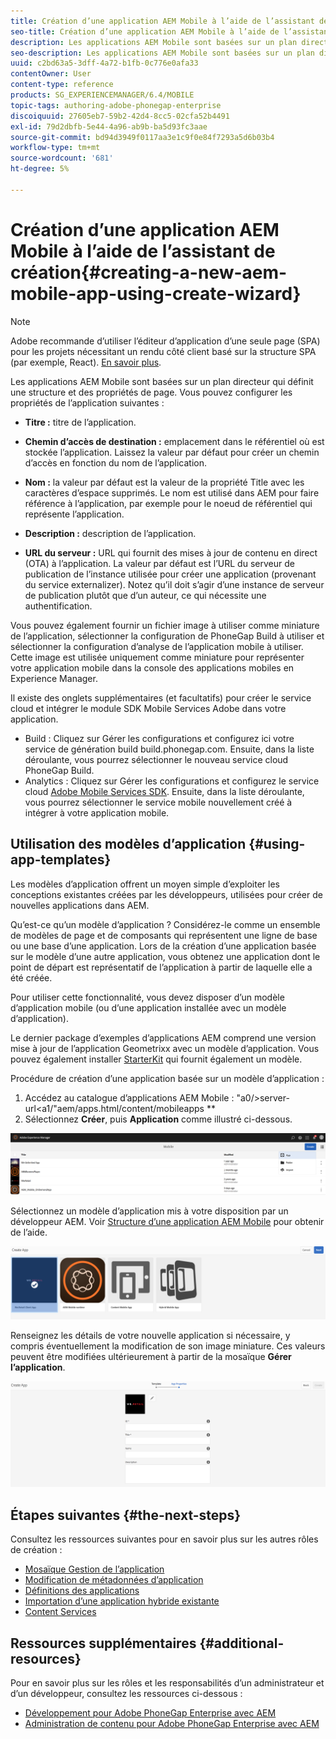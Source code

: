 ```yaml
---
title: Création d’une application AEM Mobile à l’aide de l’assistant de création
seo-title: Création d’une application AEM Mobile à l’aide de l’assistant de création
description: Les applications AEM Mobile sont basées sur un plan directeur qui définit une structure et des propriétés de page. Consultez cette page pour en savoir plus sur la création d’une application basée sur un modèle d’application.
seo-description: Les applications AEM Mobile sont basées sur un plan directeur qui définit une structure et des propriétés de page. Consultez cette page pour en savoir plus sur la création d’une application basée sur un modèle d’application.
uuid: c2bd63a5-3dff-4a72-b1fb-0c776e0afa33
contentOwner: User
content-type: reference
products: SG_EXPERIENCEMANAGER/6.4/MOBILE
topic-tags: authoring-adobe-phonegap-enterprise
discoiquuid: 27605eb7-59b2-42d4-8cc5-02cfa52b4491
exl-id: 79d2dbfb-5e44-4a96-ab9b-ba5d93fc3aae
source-git-commit: bd94d3949f0117aa3e1c9f0e84f7293a5d6b03b4
workflow-type: tm+mt
source-wordcount: '681'
ht-degree: 5%

---
```


# Création d’une application AEM Mobile à l’aide de l’assistant de création{#creating-a-new-aem-mobile-app-using-create-wizard}

>[!NOTE]
>
>Adobe recommande d’utiliser l’éditeur d’application d’une seule page (SPA) pour les projets nécessitant un rendu côté client basé sur la structure SPA (par exemple, React). [En savoir plus](/help/sites-developing/spa-overview.md).

Les applications AEM Mobile sont basées sur un plan directeur qui définit une structure et des propriétés de page. Vous pouvez configurer les propriétés de l’application suivantes :

* **Titre :** titre de l’application.
* **Chemin d’accès de destination :**  emplacement dans le référentiel où est stockée l’application. Laissez la valeur par défaut pour créer un chemin d’accès en fonction du nom de l’application.

* **Nom :** la valeur par défaut est la valeur de la propriété Title avec les caractères d’espace supprimés. Le nom est utilisé dans AEM pour faire référence à l’application, par exemple pour le noeud de référentiel qui représente l’application.
* **Description :**  description de l’application.
* **URL du serveur :** URL qui fournit des mises à jour de contenu en direct (OTA) à l’application. La valeur par défaut est l’URL du serveur de publication de l’instance utilisée pour créer une application (provenant du service externalizer). Notez qu’il doit s’agir d’une instance de serveur de publication plutôt que d’un auteur, ce qui nécessite une authentification.

Vous pouvez également fournir un fichier image à utiliser comme miniature de l’application, sélectionner la configuration de PhoneGap Build à utiliser et sélectionner la configuration d’analyse de l’application mobile à utiliser. Cette image est utilisée uniquement comme miniature pour représenter votre application mobile dans la console des applications mobiles en Experience Manager.

Il existe des onglets supplémentaires (et facultatifs) pour créer le service cloud et intégrer le module SDK Mobile Services Adobe dans votre application.

* Build : Cliquez sur Gérer les configurations et configurez ici votre service de génération build build.phonegap.com. Ensuite, dans la liste déroulante, vous pourrez sélectionner le nouveau service cloud PhoneGap Build.
* Analytics : Cliquez sur Gérer les configurations et configurez le service cloud [Adobe Mobile Services SDK](https://docs.adobe.com/content/help/en/mobile-services/using/manage-app-settings-ug/configuring-app/download-sdk.html). Ensuite, dans la liste déroulante, vous pourrez sélectionner le service mobile nouvellement créé à intégrer à votre application mobile.

## Utilisation des modèles d’application {#using-app-templates}

Les modèles d’application offrent un moyen simple d’exploiter les conceptions existantes créées par les développeurs, utilisées pour créer de nouvelles applications dans AEM.

Qu’est-ce qu’un modèle d’application ? Considérez-le comme un ensemble de modèles de page et de composants qui représentent une ligne de base ou une base d’une application.
Lors de la création d’une application basée sur le modèle d’une autre application, vous obtenez une application dont le point de départ est représentatif de l’application à partir de laquelle elle a été créée.

Pour utiliser cette fonctionnalité, vous devez disposer d’un modèle d’application mobile (ou d’une application installée avec un modèle d’application).

Le dernier package d’exemples d’applications AEM comprend une version mise à jour de l’application Geometrixx avec un modèle d’application. Vous pouvez également installer [StarterKit](https://github.com/Adobe-Marketing-Cloud-Apps/aem-phonegap-starter-kit) qui fournit également un modèle.

Procédure de création d’une application basée sur un modèle d’application :

1. Accédez au catalogue d’applications AEM Mobile : &quot;a0/>server-url&lt;a1/&quot;aem/apps.html/content/mobileapps **
1. Sélectionnez **Créer**, puis **Application** comme illustré ci-dessous.

![chlimage_1-158](assets/chlimage_1-158.png)

Sélectionnez un modèle d’application mis à votre disposition par un développeur AEM. Voir [Structure d’une application AEM Mobile](/help/mobile/phonegap-structure-an-app.md) pour obtenir de l’aide.

![chlimage_1-159](assets/chlimage_1-159.png)

Renseignez les détails de votre nouvelle application si nécessaire, y compris éventuellement la modification de son image miniature. Ces valeurs peuvent être modifiées ultérieurement à partir de la mosaïque **Gérer l’application**.

![chlimage_1-160](assets/chlimage_1-160.png)

## Étapes suivantes {#the-next-steps}

Consultez les ressources suivantes pour en savoir plus sur les autres rôles de création :

* [Mosaïque Gestion de l’application](/help/mobile/phonegap-app-details-tile.md)
* [Modification de métadonnées d’application](/help/mobile/phonegap-editmetadata.md)
* [Définitions des applications](/help/mobile/phonegap-app-definitions.md)
* [Importation d’une application hybride existante](/help/mobile/phonegap-adding-content-to-imported-app.md)
* [Content Services](/help/mobile/develop-content-as-a-service.md)

## Ressources supplémentaires {#additional-resources}

Pour en savoir plus sur les rôles et les responsabilités d’un administrateur et d’un développeur, consultez les ressources ci-dessous :

* [Développement pour Adobe PhoneGap Enterprise avec AEM](/help/mobile/developing-in-phonegap.md)
* [Administration de contenu pour Adobe PhoneGap Enterprise avec AEM](/help/mobile/administer-phonegap.md)
